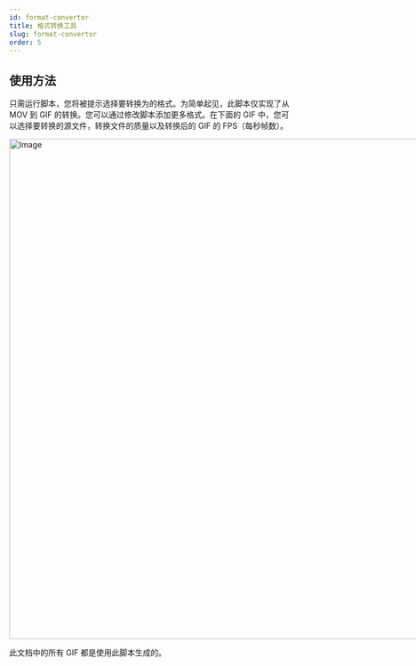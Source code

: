 ```yaml
---
id: format-convertor
title: 格式转换工具
slug: format-convertor
order: 5
---
```


## 使用方法

只需运行脚本，您将被提示选择要转换为的格式。为简单起见，此脚本仅实现了从 MOV 到 GIF 的转换。您可以通过修改脚本添加更多格式。在下面的 GIF 中，您可以选择要转换的源文件，转换文件的质量以及转换后的 GIF 的 FPS（每秒帧数）。

<img src="https://raw.githubusercontent.com/danalite/awesome-autool-scripts/master/danalite/Mini-Tools/Format-Converter/demo-format-converter.gif" alt="Image" style="width:900px;max-width:900px"/>

此文档中的所有 GIF 都是使用此脚本生成的。
